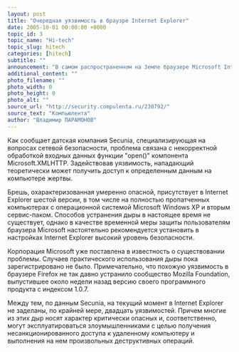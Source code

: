 ```yaml
---
layout: post
title: "Очередная уязвимость в браузре Internet Explorer"
date: 2005-10-01 00:00:00 +0000
topic_id: 3
topic_name: "Hi-tech"
topic_slug: hitech
categories: [hitech]
subtitle: ""
announcement: "В самом распространенном на Земле браузере Microsoft Internet Explorer обнаружена еще одна уязвимость."
additional_content: ""
photo_filename: ""
photo_width: 0
photo_height: 0
photo_alt: ""
source_url: "http://security.compulenta.ru/230792/"
source_text: "Компьюлента"
author: "Владимир ПАРАМОНОВ"
---
```

Как сообщает датская компания Secunia, специализирующая на вопросах сетевой безопасности, проблема связана с некорректной обработкой входных данных функции "open()" компонента Microsoft.XMLHTTP. Задействовав уязвимость, нападающий теоретически может получить доступ к определенным данным на компьютере жертвы.

Брешь, охарактеризованная умеренно опасной, присутствует в Internet Explorer шестой версии, в том числе на полностью пропатченных компьютерах с операционной системой Microsoft Windows ХР и вторым сервис-паком. Способов устранения дыры в настоящее время не существует, однако в качестве временной меры защиты пользователям браузера Microsoft настоятельно рекомендуется установить в настройках Internet Explorer высокий уровень безопасности.

Корпорация Microsoft уже поставлена в известность о существовании проблемы. Случаев практического использования дыры пока зарегистрировано не было. Примечательно, что похожую уязвимость в браузере Firefox не так давно устранило сообщество Mozilla Foundation, выпустившее около недели назад версию своего программного продукта с индексом 1.0.7.

Между тем, по данным Secunia, на текущий момент в Internet Explorer не заделаны, по крайней мере, двадцать уязвимостей. Причем многие из этих дыр носят характер критически опасных и, соответственно, могут эксплуатироваться злоумышленниками с целью получения несанкционированного доступа к удаленному компьютеру и выполнения на нем произвольных деструктивных операций.
